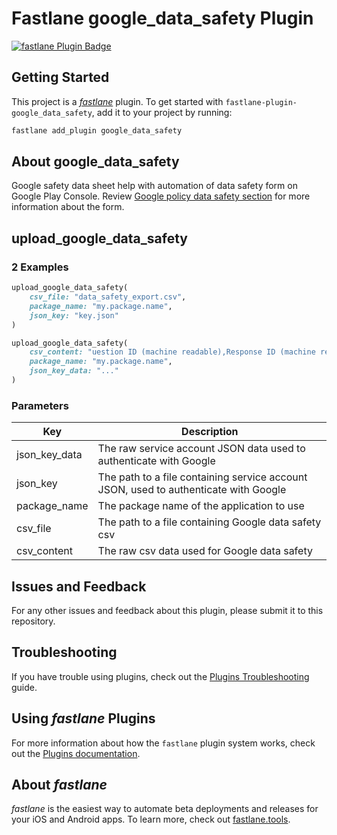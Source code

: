 # Fastlane google_data_safety Plugin

[![fastlane Plugin Badge](https://rawcdn.githack.com/fastlane/fastlane/master/fastlane/assets/plugin-badge.svg)](https://rubygems.org/gems/fastlane-plugin-google_data_safety)

## Getting Started

This project is a [_fastlane_](https://github.com/fastlane/fastlane) plugin. To get started with `fastlane-plugin-google_data_safety`, add it to your project by running:

```bash
fastlane add_plugin google_data_safety
```

## About google_data_safety

Google safety data sheet help with automation of data safety form on Google Play Console. Review [Google policy data safety section](https://support.google.com/googleplay/android-developer/answer/10787469?hl=en) for more information about the form.

## upload_google_data_safety

### 2 Examples

```ruby
upload_google_data_safety(
    csv_file: "data_safety_export.csv",
    package_name: "my.package.name",
    json_key: "key.json"
)
```

```ruby
upload_google_data_safety(
    csv_content: "uestion ID (machine readable),Response ID (machine readable),Response value,Answer requirement,Human-friendly question label\n ...",
    package_name: "my.package.name",
    json_key_data: "..."
)
```

### Parameters

| Key | Description |
| --- | ----------- |
| json_key_data | The raw service account JSON data used to authenticate with Google |
| json_key | The path to a file containing service account JSON, used to authenticate with Google |
| package_name | The package name of the application to use |
| csv_file | The path to a file containing Google data safety csv |
| csv_content | The raw csv data used for Google data safety |

## Issues and Feedback

For any other issues and feedback about this plugin, please submit it to this repository.

## Troubleshooting

If you have trouble using plugins, check out the [Plugins Troubleshooting](https://docs.fastlane.tools/plugins/plugins-troubleshooting/) guide.

## Using _fastlane_ Plugins

For more information about how the `fastlane` plugin system works, check out the [Plugins documentation](https://docs.fastlane.tools/plugins/create-plugin/).

## About _fastlane_

_fastlane_ is the easiest way to automate beta deployments and releases for your iOS and Android apps. To learn more, check out [fastlane.tools](https://fastlane.tools).
